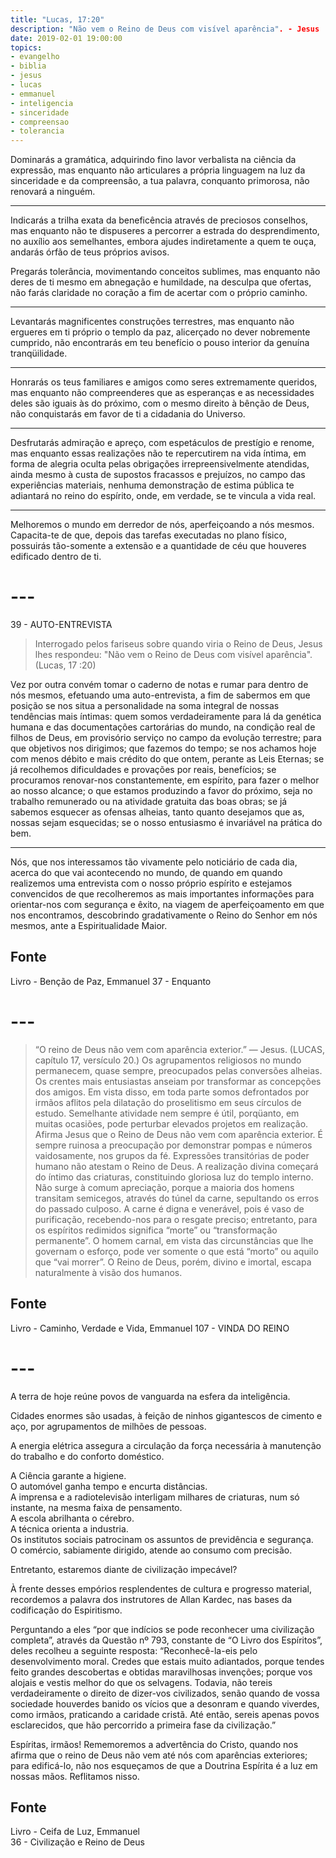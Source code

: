 ```yaml
---
title: "Lucas, 17:20"
description: "Não vem o Reino de Deus com visível aparência". - Jesus
date: 2019-02-01 19:00:00
topics: 
- evangelho
- biblia
- jesus
- lucas
- emmanuel
- inteligencia
- sinceridade
- compreensao
- tolerancia
---
```


Dominarás a gramática, adquirindo fino lavor verbalista na ciência da expressão,
mas enquanto não articulares a própria linguagem na luz da sinceridade e da
compreensão, a tua palavra, conquanto primorosa, não renovará a ninguém. 

***

Indicarás a trilha exata da beneficência através de preciosos conselhos, mas
enquanto não te dispuseres a percorrer a estrada do desprendimento, no auxílio
aos semelhantes, embora ajudes indiretamente a quem te ouça, andarás órfão de
teus próprios avisos.

Pregarás tolerância, movimentando conceitos sublimes, mas enquanto não
deres de ti mesmo em abnegação e humildade, na desculpa que ofertas,
não farás claridade no coração a fim de acertar com o próprio
caminho. 

***

Levantarás magnificentes construções terrestres, mas enquanto não ergueres em ti
próprio o templo da paz, alicerçado no dever nobremente cumprido, não
encontrarás em teu benefício o pouso interior da genuína tranqüilidade. 

***

Honrarás os teus familiares e amigos como seres extremamente queridos, mas
enquanto não compreenderes que as esperanças e as necessidades deles são iguais
às do próximo, com o mesmo direito à bênção de Deus, não conquistarás em favor
de ti a cidadania do Universo. 

***

Desfrutarás admiração e apreço, com espetáculos de prestígio e renome, mas
enquanto essas realizações não te repercutirem na vida íntima, em forma de
alegria oculta pelas obrigações irrepreensivelmente atendidas, ainda mesmo à
custa de supostos fracassos e prejuízos, no campo das experiências materiais,
nenhuma demonstração de estima pública te adiantará no reino do espírito, onde,
em verdade, se te vincula a vida real. 

***

Melhoremos o mundo em derredor de nós, aperfeiçoando a nós mesmos. Capacita-te
de que, depois das tarefas executadas no plano físico, possuirás tão-somente a
extensão e a quantidade de céu que houveres edificado dentro de ti.



# ---

39 - AUTO-ENTREVISTA 

> Interrogado pelos fariseus sobre quando viria o Reino de Deus, Jesus lhes
respondeu: "Não vem o Reino de Deus com visível aparência". (Lucas, 17 :20)

Vez por outra convém tomar o caderno de notas e rumar para dentro de nós
mesmos, efetuando uma auto-entrevista, a fim de sabermos em que posição
se nos situa a personalidade na soma integral de nossas tendências mais
íntimas: quem somos verdadeiramente para lá da genética humana e das
documentações cartorárias do mundo, na condição real de filhos de
Deus, em provisório serviço no campo da evolução terrestre; para que
objetivos nos dirigimos; que fazemos do tempo; se nos achamos hoje com
menos débito e mais crédito do que ontem, perante as Leis Eternas;
se já recolhemos dificuldades e provações por reais, benefícios;
se procuramos renovar-nos constantemente, em espírito, para fazer o
melhor ao nosso alcance; o que estamos produzindo a favor do próximo,
seja no trabalho remunerado ou na atividade gratuita das boas obras; se
já sabemos esquecer as ofensas alheias, tanto quanto desejamos que as,
nossas sejam esquecidas; se o nosso entusiasmo é invariável na prática
do bem. 

***

Nós, que nos interessamos tão vivamente pelo noticiário
de cada dia, acerca do que vai acontecendo no mundo, de quando em quando
realizemos uma entrevista com o nosso próprio espírito e estejamos
convencidos de que recolheremos as mais importantes informações para
orientar-nos com segurança e êxito, na viagem de aperfeiçoamento em
que nos encontramos, descobrindo gradativamente o Reino do Senhor em
nós mesmos, ante a Espiritualidade Maior.



## Fonte
Livro - Benção de Paz, Emmanuel
37 - Enquanto 


# ---

> “O reino de Deus não vem com aparência exterior.” — Jesus.
(LUCAS, capítulo 17, versículo 20.)
Os agrupamentos religiosos no mundo permanecem, quase sempre,
preocupados pelas conversões alheias. Os crentes mais entusiastas anseiam
por transformar as concepções dos amigos. Em vista disso, em toda parte
somos defrontados por irmãos aflitos pela dilatação do proselitismo em seus
círculos de estudo.
Semelhante atividade nem sempre é útil, porqüanto, em muitas ocasiões,
pode perturbar elevados projetos em realização.
Afirma Jesus que o Reino de Deus não vem com aparência exterior. É
sempre ruinosa a preocupação por demonstrar pompas e números
vaidosamente, nos grupos da fé. Expressões transitórias de poder humano não
atestam o Reino de Deus. A realização divina começará do íntimo das
criaturas, constituindo gloriosa luz do templo interno. Não surge à comum
apreciação, porque a maioria dos homens transitam semicegos, através do
túnel da carne, sepultando os erros do passado culposo.
A carne é digna e venerável, pois é vaso de purificação, recebendo-nos
para o resgate preciso; entretanto, para os espíritos redimidos significa “morte”
ou “transformação permanente”. O homem carnal, em vista das circunstâncias
que lhe governam o esforço, pode ver somente o que está “morto” ou aquilo
que “vai morrer”. O Reino de Deus, porém, divino e imortal, escapa
naturalmente à visão dos humanos.

## Fonte
Livro - Caminho, Verdade e Vida, Emmanuel
107 - VINDA DO REINO


# ---

A terra de hoje reúne povos de vanguarda na esfera da inteligência.

Cidades enormes são usadas, à feição de ninhos gigantescos de cimento e aço, por
agrupamentos de milhões de pessoas.

A energia elétrica assegura a circulação da força necessária à manutenção do trabalho e do
conforto doméstico.

A Ciência garante a higiene.  
O automóvel ganha tempo e encurta distâncias.  
A imprensa e a radiotelevisão interligam milhares de criaturas, num só instante, na mesma faixa de pensamento.  
A escola abrilhanta o cérebro.  
A técnica orienta a industria.  
Os institutos sociais patrocinam os assuntos de previdência e segurança.  
O comércio, sabiamente dirigido, atende ao consumo com precisão.  

Entretanto, estaremos diante de civilização impecável?

À frente desses empórios resplendentes de cultura e progresso material,
recordemos a palavra dos instrutores de Allan Kardec, nas bases da codificação
do Espiritismo.

Perguntando a eles “por que indícios se pode reconhecer uma civilização
completa”, através da Questão nº 793, constante de “O Livro dos Espíritos”,
deles recolheu a seguinte resposta: “Reconhecê-la-eis pelo desenvolvimento
moral. Credes que estais muito adiantados, porque tendes feito grandes
descobertas e obtidas maravilhosas invenções; porque vos alojais e vestis melhor
do que os selvagens. Todavia, não tereis verdadeiramente o direito de dizer-vos
civilizados, senão quando de vossa sociedade houverdes banido os vícios que a
desonram e quando viverdes, como irmãos, praticando a caridade cristã. Até
então, sereis apenas povos esclarecidos, que hão percorrido a primeira fase da
civilização.”

Espíritas, irmãos! Rememoremos a advertência do Cristo, quando nos afirma que o
reino de Deus não vem até nós com aparências exteriores; para edificá-lo, não
nos esqueçamos de que a Doutrina Espírita é a luz em nossas mãos. Reflitamos
nisso.

## Fonte
Livro - Ceifa de Luz, Emmanuel  
36 - Civilização e Reino de Deus
